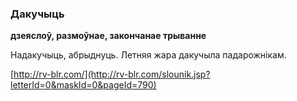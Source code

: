 ### Дакучыць
**дзеяслоў, размоўнае, закончанае трыванне**

Надакучыць, абрыднуць. Летняя жара дакучыла падарожнікам.

<a rel="author">[http://rv-blr.com/](http://rv-blr.com/slounik.jsp?letterId=0&maskId=0&pageId=790)</a>
